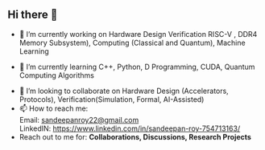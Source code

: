 ## Hi there 👋
- 🔭 I’m currently working on Hardware Design Verification RISC-V , DDR4 Memory Subsystem), Computing (Classical and Quantum), Machine Learning
* 🌱 I’m currently learning C++, Python, D Programming, CUDA, Quantum Computing Algorithms
+ 👯 I’m looking to collaborate on Hardware Design (Accelerators, Protocols), Verification(Simulation, Formal, AI-Assisted)
+ 📫 How to reach me: </br> Email: sandeepanroy22@gmail.com </br> LinkedIN: https://www.linkedin.com/in/sandeepan-roy-754713163/
+ Reach out to me for: **Collaborations, Discussions, Research Projects**
<!--
**Sandeepan26/Sandeepan26** is a ✨ _special_ ✨ repository because its `README.md` (this file) appears on your GitHub profile.

Here are some ideas to get you started:

## 🔭 I’m currently working on Hardware Design Verification, Computing(Classical and Quantum), Machine Learning
- 🌱 I’m currently learning C++, Python, D Porgramming, CUDA to reach intermediate level of skills
- 👯 I’m looking to collaborate on Hardware Design (Accelerators, Protocols), Verification(Simulation, Formal, AI-Assisted)
- 🤔 I’m looking for help with ...
- 💬 Ask me about ...
- 📫 How to reach me: Email: sandeepanroy22@gmail.com
- 😄 Pronouns: ...
- ⚡ Fun fact: ...
-->

